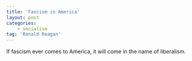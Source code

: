 ```yaml
---
title: 'Fascism in America'
layout: post
categories:
    - socialism
tag: 'Ronald Reagan'
---
```


If fascism ever comes to America, it will come in the name of liberalism.